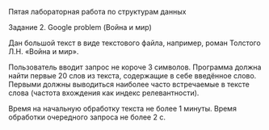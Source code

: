 Пятая лабораторная работа по структурам данных

Задание 2. Google problem (Война и мир)

Дан большой текст в виде текстового файла, например, роман Толстого Л.Н. «Война и мир».

Пользователь вводит запрос не короче 3 символов. Программа должна найти первые 20 слов из текста, содержащие в себе введённое слово. Первыми должны выводиться наиболее часто встречаемые в тексте слова (частота вхождения как индекс релевантности).

Время на начальную обработку текста не более 1 минуты. Время обработки очередного запроса не более 2 с.
